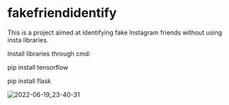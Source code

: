 # fakefriendidentify
This is a project aimed at identifying fake Instagram friends without using insta libraries.

Install libraries through cmd:

pip install tensorflow

pip install flask

![2022-06-19_23-40-31](https://user-images.githubusercontent.com/75387381/174493663-4b9576c0-13eb-4342-b0d2-9494296d6cfb.png)
